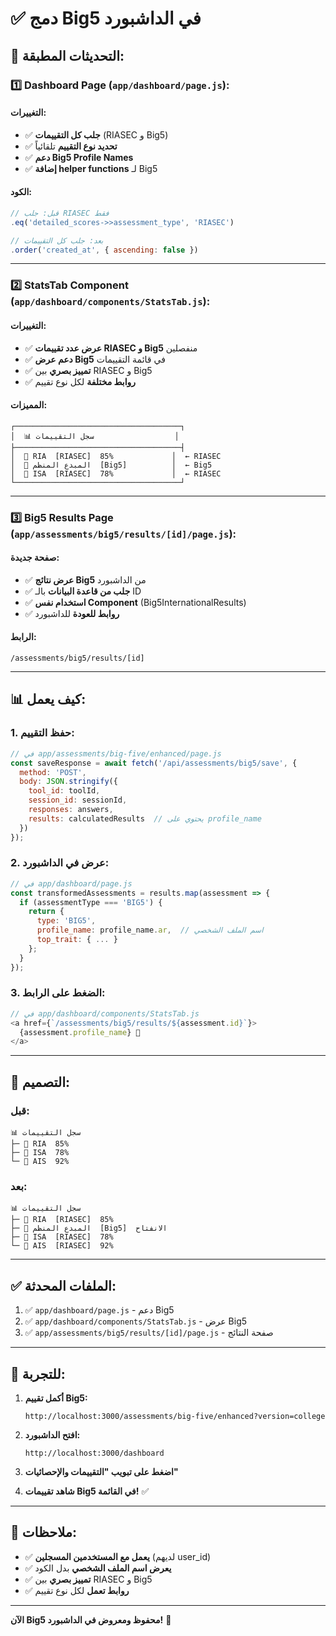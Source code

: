 # ✅ دمج Big5 في الداشبورد

## 🎯 التحديثات المطبقة:

### **1️⃣ Dashboard Page (`app/dashboard/page.js`):**

#### **التغييرات:**
- ✅ **جلب كل التقييمات** (RIASEC و Big5)
- ✅ **تحديد نوع التقييم** تلقائياً
- ✅ **دعم Big5 Profile Names**
- ✅ **إضافة helper functions** لـ Big5

#### **الكود:**
```javascript
// قبل: جلب RIASEC فقط
.eq('detailed_scores->>assessment_type', 'RIASEC')

// بعد: جلب كل التقييمات
.order('created_at', { ascending: false })
```

---

### **2️⃣ StatsTab Component (`app/dashboard/components/StatsTab.js`):**

#### **التغييرات:**
- ✅ **عرض عدد تقييمات RIASEC و Big5** منفصلين
- ✅ **دعم عرض Big5** في قائمة التقييمات
- ✅ **تمييز بصري** بين RIASEC و Big5
- ✅ **روابط مختلفة** لكل نوع تقييم

#### **المميزات:**
```
┌─────────────────────────────────────┐
│  📊 سجل التقييمات                  │
├─────────────────────────────────────┤
│  🎯 RIA  [RIASEC]  85%             │  ← RIASEC
│  🌟 المبدع المنظم  [Big5]          │  ← Big5
│  🔬 ISA  [RIASEC]  78%             │  ← RIASEC
└─────────────────────────────────────┘
```

---

### **3️⃣ Big5 Results Page (`app/assessments/big5/results/[id]/page.js`):**

#### **صفحة جديدة:**
- ✅ **عرض نتائج Big5** من الداشبورد
- ✅ **جلب من قاعدة البيانات** بالـ ID
- ✅ **استخدام نفس Component** (Big5InternationalResults)
- ✅ **روابط للعودة** للداشبورد

#### **الرابط:**
```
/assessments/big5/results/[id]
```

---

## 📊 كيف يعمل:

### **1. حفظ التقييم:**
```javascript
// في app/assessments/big-five/enhanced/page.js
const saveResponse = await fetch('/api/assessments/big5/save', {
  method: 'POST',
  body: JSON.stringify({
    tool_id: toolId,
    session_id: sessionId,
    responses: answers,
    results: calculatedResults  // يحتوي على profile_name
  })
});
```

### **2. عرض في الداشبورد:**
```javascript
// في app/dashboard/page.js
const transformedAssessments = results.map(assessment => {
  if (assessmentType === 'BIG5') {
    return {
      type: 'BIG5',
      profile_name: profile_name.ar,  // اسم الملف الشخصي
      top_trait: { ... }
    };
  }
});
```

### **3. الضغط على الرابط:**
```javascript
// في app/dashboard/components/StatsTab.js
<a href={`/assessments/big5/results/${assessment.id}`}>
  {assessment.profile_name} 🔗
</a>
```

---

## 🎨 التصميم:

### **قبل:**
```
📊 سجل التقييمات
├─ 🎯 RIA  85%
├─ 🔬 ISA  78%
└─ 🎨 AIS  92%
```

### **بعد:**
```
📊 سجل التقييمات
├─ 🎯 RIA  [RIASEC]  85%
├─ 🌟 المبدع المنظم  [Big5]  الانفتاح
├─ 🔬 ISA  [RIASEC]  78%
└─ 🎨 AIS  [RIASEC]  92%
```

---

## ✅ الملفات المحدثة:

1. ✅ `app/dashboard/page.js` - دعم Big5
2. ✅ `app/dashboard/components/StatsTab.js` - عرض Big5
3. ✅ `app/assessments/big5/results/[id]/page.js` - صفحة النتائج

---

## 🧪 للتجربة:

1. **أكمل تقييم Big5:**
   ```
   http://localhost:3000/assessments/big-five/enhanced?version=college
   ```

2. **افتح الداشبورد:**
   ```
   http://localhost:3000/dashboard
   ```

3. **اضغط على تبويب "التقييمات والإحصائيات"**

4. **شاهد تقييمات Big5 في القائمة!** ✅

---

## 📝 ملاحظات:

- ✅ **يعمل مع المستخدمين المسجلين** (لديهم user_id)
- ✅ **يعرض اسم الملف الشخصي** بدل الكود
- ✅ **تمييز بصري** بين RIASEC و Big5
- ✅ **روابط تعمل** لكل نوع تقييم

---

**الآن Big5 محفوظ ومعروض في الداشبورد!** 🎉
